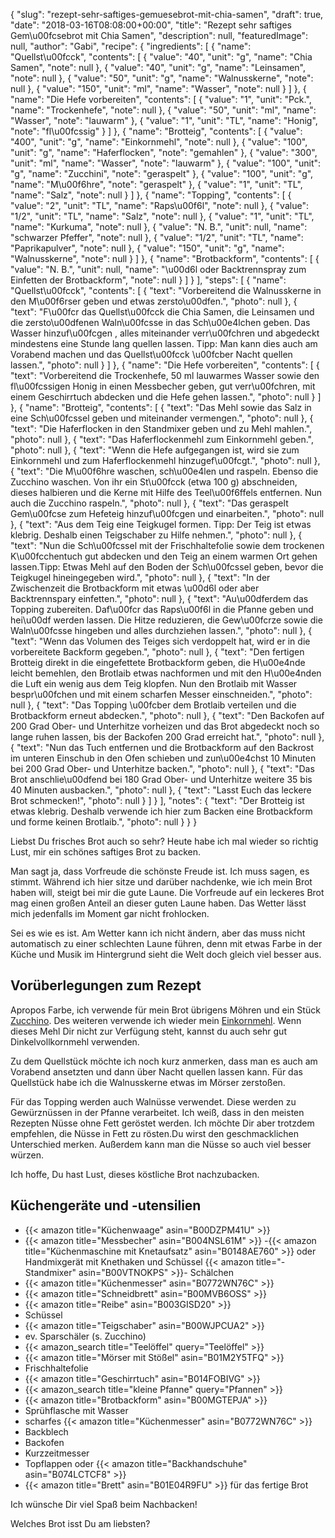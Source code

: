 {
    "slug": "rezept-sehr-saftiges-gemuesebrot-mit-chia-samen",
    "draft": true,
    "date": "2018-03-16T08:08:00+00:00",
    "title": "Rezept sehr saftiges Gem\u00fcsebrot mit Chia Samen",
    "description": null,
    "featuredImage": null,
    "author": "Gabi",
    "recipe": {
        "ingredients": [
            {
                "name": "Quellst\u00fcck",
                "contents": [
                    {
                        "value": "40",
                        "unit": "g",
                        "name": "Chia Samen",
                        "note": null
                    },
                    {
                        "value": "40",
                        "unit": "g",
                        "name": "Leinsamen",
                        "note": null
                    },
                    {
                        "value": "50",
                        "unit": "g",
                        "name": "Walnusskerne",
                        "note": null
                    },
                    {
                        "value": "150",
                        "unit": "ml",
                        "name": "Wasser",
                        "note": null
                    }
                ]
            },
            {
                "name": "Die Hefe vorbereiten",
                "contents": [
                    {
                        "value": "1",
                        "unit": "Pck.",
                        "name": "Trockenhefe",
                        "note": null
                    },
                    {
                        "value": "50",
                        "unit": "ml",
                        "name": "Wasser",
                        "note": "lauwarm"
                    },
                    {
                        "value": "1",
                        "unit": "TL",
                        "name": "Honig",
                        "note": "fl\u00fcssig"
                    }
                ]
            },
            {
                "name": "Brotteig",
                "contents": [
                    {
                        "value": "400",
                        "unit": "g",
                        "name": "Einkornmehl",
                        "note": null
                    },
                    {
                        "value": "100",
                        "unit": "g",
                        "name": "Haferflocken",
                        "note": "gemahlen"
                    },
                    {
                        "value": "300",
                        "unit": "ml",
                        "name": "Wasser",
                        "note": "lauwarm"
                    },
                    {
                        "value": "100",
                        "unit": "g",
                        "name": "Zucchini",
                        "note": "geraspelt"
                    },
                    {
                        "value": "100",
                        "unit": "g",
                        "name": "M\u00f6hre",
                        "note": "geraspelt"
                    },
                    {
                        "value": "1",
                        "unit": "TL",
                        "name": "Salz",
                        "note": null
                    }
                ]
            },
            {
                "name": "Topping",
                "contents": [
                    {
                        "value": "2",
                        "unit": "TL",
                        "name": "Raps\u00f6l",
                        "note": null
                    },
                    {
                        "value": "1\/2",
                        "unit": "TL",
                        "name": "Salz",
                        "note": null
                    },
                    {
                        "value": "1",
                        "unit": "TL",
                        "name": "Kurkuma",
                        "note": null
                    },
                    {
                        "value": "N. B.",
                        "unit": null,
                        "name": "schwarzer Pfeffer",
                        "note": null
                    },
                    {
                        "value": "1\/2",
                        "unit": "TL",
                        "name": "Paprikapulver",
                        "note": null
                    },
                    {
                        "value": "150",
                        "unit": "g",
                        "name": "Walnusskerne",
                        "note": null
                    }
                ]
            },
            {
                "name": "Brotbackform",
                "contents": [
                    {
                        "value": "N. B.",
                        "unit": null,
                        "name": "\u00d6l oder  Backtrennspray  zum Einfetten der Brotbackform",
                        "note": null
                    }
                ]
            }
        ],
        "steps": [
            {
                "name": "Quellst\u00fcck",
                "contents": [
                    {
                        "text": "Vorbereitend die Walnusskerne in den M\u00f6rser geben und etwas zersto\u00dfen.",
                        "photo": null
                    },
                    {
                        "text": "F\u00fcr das Quellst\u00fcck die Chia Samen, die Leinsamen und die zersto\u00dfenen Waln\u00fcsse in das Sch\u00e4lchen geben. Das Wasser hinzuf\u00fcgen , alles miteinander verr\u00fchren und abgedeckt mindestens eine Stunde lang quellen lassen. Tipp: Man kann dies auch am Vorabend machen und das Quellst\u00fcck \u00fcber Nacht quellen lassen.",
                        "photo": null
                    }
                ]
            },
            {
                "name": "Die Hefe vorbereiten",
                "contents": [
                    {
                        "text": "Vorbereitend die Trockenhefe, 50 ml lauwarmes Wasser sowie den fl\u00fcssigen Honig in einen Messbecher geben, gut verr\u00fchren, mit einem Geschirrtuch abdecken und die Hefe gehen lassen.",
                        "photo": null
                    }
                ]
            },
            {
                "name": "Brotteig",
                "contents": [
                    {
                        "text": "Das Mehl sowie das Salz in eine Sch\u00fcssel geben und miteinander vermengen.",
                        "photo": null
                    },
                    {
                        "text": "Die Haferflocken in den Standmixer geben und zu Mehl mahlen.",
                        "photo": null
                    },
                    {
                        "text": "Das Haferflockenmehl zum Einkornmehl geben.",
                        "photo": null
                    },
                    {
                        "text": "Wenn die Hefe aufgegangen ist, wird sie zum Einkornmehl und zum Haferflockenmehl hinzugef\u00fcgt.",
                        "photo": null
                    },
                    {
                        "text": "Die M\u00f6hre waschen, sch\u00e4len und raspeln. Ebenso die Zucchino waschen. Von ihr ein St\u00fcck (etwa 100 g) abschneiden, dieses halbieren und die Kerne mit Hilfe des Teel\u00f6ffels entfernen. Nun auch die Zucchino raspeln.",
                        "photo": null
                    },
                    {
                        "text": "Das geraspelt Gem\u00fcse zum Hefeteig hinzuf\u00fcgen und einarbeiten.",
                        "photo": null
                    },
                    {
                        "text": "Aus dem Teig eine Teigkugel formen. Tipp: Der Teig ist etwas klebrig. Deshalb einen Teigschaber zu Hilfe nehmen.",
                        "photo": null
                    },
                    {
                        "text": "Nun die Sch\u00fcssel mit der Frischhaltefolie sowie dem trockenen K\u00fcchentuch gut abdecken und den Teig an einem warmen Ort gehen lassen.Tipp: Etwas Mehl auf den Boden der Sch\u00fcssel geben, bevor die Teigkugel hineingegeben wird.",
                        "photo": null
                    },
                    {
                        "text": "In der Zwischenzeit die Brotbackform mit etwas \u00d6l oder aber Backtrennspary einfetten.",
                        "photo": null
                    },
                    {
                        "text": "Au\u00dferdem das Topping zubereiten. Daf\u00fcr das Raps\u00f6l in die Pfanne geben und hei\u00df werden lassen. Die Hitze reduzieren, die Gew\u00fcrze sowie die Waln\u00fcsse hingeben und alles durchziehen lassen.",
                        "photo": null
                    },
                    {
                        "text": "Wenn das Volumen des Teiges sich verdoppelt hat, wird er in die vorbereitete Backform gegeben.",
                        "photo": null
                    },
                    {
                        "text": "Den fertigen Brotteig direkt in die eingefettete Brotbackform geben, die H\u00e4nde leicht bemehlen, den Brotlaib etwas nachformen und mit den H\u00e4nden die Luft ein wenig aus dem Teig klopfen. Nun den Brotlaib mit Wasser bespr\u00fchen und mit einem scharfen Messer einschneiden.",
                        "photo": null
                    },
                    {
                        "text": "Das Topping \u00fcber dem Brotlaib verteilen und die Brotbackform erneut abdecken.",
                        "photo": null
                    },
                    {
                        "text": "Den Backofen auf 200 Grad Ober- und Unterhitze vorheizen und das Brot abgedeckt noch so lange ruhen lassen, bis der Backofen 200 Grad erreicht hat.",
                        "photo": null
                    },
                    {
                        "text": "Nun das Tuch entfernen und die Brotbackform auf den Backrost im unteren Einschub in den Ofen schieben und zun\u00e4chst 10 Minuten bei 200 Grad Ober- und Unterhitze backen.",
                        "photo": null
                    },
                    {
                        "text": "Das Brot anschlie\u00dfend bei 180 Grad Ober- und Unterhitze weitere 35 bis 40 Minuten ausbacken.",
                        "photo": null
                    },
                    {
                        "text": "Lasst Euch das leckere Brot schmecken!",
                        "photo": null
                    }
                ]
            }
        ],
        "notes": {
            "text": "Der Brotteig ist etwas klebrig. Deshalb verwende ich hier zum Backen eine Brotbackform und forme keinen Brotlaib.",
            "photo": null
        }
    }
}

Liebst Du frisches Brot auch so sehr? Heute habe ich mal wieder so richtig Lust, mir ein schönes saftiges Brot zu backen.

Man sagt ja, dass Vorfreude die schönste Freude ist. Ich muss sagen, es stimmt. Während ich hier sitze und darüber nachdenke, wie ich mein Brot haben will, steigt bei mir die gute Laune. Die Vorfreude auf ein leckeres Brot mag einen großen Anteil an dieser guten Laune haben. Das Wetter lässt mich jedenfalls im Moment gar nicht frohlocken.

Sei es wie es ist. Am Wetter kann ich nicht ändern, aber das muss nicht automatisch zu einer schlechten Laune führen, denn mit etwas Farbe in der Küche und Musik im Hintergrund sieht die Welt doch gleich viel besser aus.

## Vorüberlegungen zum Rezept

Apropos Farbe, ich verwende für mein Brot übrigens Möhren und ein Stück [Zucchino](https://kochfokus.de/artikel/die-zucchini/ "Zucchino"). Des weiteren verwende ich wieder mein [Einkornmehl](https://kochfokus.de/artikel/weihnachtliche-mueslimuffins/ "Einkornmehl"). Wenn dieses Mehl Dir nicht zur Verfügung steht, kannst du auch sehr gut Dinkelvollkornmehl verwenden.

Zu dem Quellstück möchte ich noch kurz anmerken, dass man es auch am Vorabend ansetzten und dann über Nacht quellen lassen kann. Für das Quellstück habe ich die Walnusskerne etwas im Mörser zerstoßen.

Für das Topping werden auch Walnüsse verwendet. Diese werden zu Gewürznüssen in der Pfanne verarbeitet. Ich weiß, dass in den meisten Rezepten Nüsse ohne Fett geröstet werden. Ich möchte Dir aber trotzdem empfehlen, die Nüsse in Fett zu rösten.Du wirst den geschmacklichen Unterschied merken. Außerdem kann man die Nüsse so auch viel besser würzen.

Ich hoffe, Du hast Lust, dieses köstliche Brot nachzubacken.



## Küchengeräte und -utensilien
- {{< amazon title="Küchenwaage" asin="B00DZPM41U" >}}
- {{< amazon title="Messbecher" asin="B004NSL61M" >}}
-{{< amazon title="Küchenmaschine mit Knetaufsatz" asin="B0148AE760" >}} oder Handmixgerät mit Knethaken und Schüssel
{{< amazon title="- Standmixer" asin="B00VTNOKPS" >}}- Schälchen
- {{< amazon title="Küchenmesser" asin="B0772WN76C" >}}
- {{< amazon title="Schneidbrett" asin="B00MVB6OSS" >}}
- {{< amazon title="Reibe" asin="B003GISD20" >}}
- Schüssel
- {{< amazon title="Teigschaber" asin="B00WJPCUA2" >}}
- ev. Sparschäler (s. Zucchino)
- {{< amazon_search title="Teelöffel" query="Teelöffel" >}}
- {{< amazon title="Mörser mit Stößel" asin="B01M2Y5TFQ" >}}
- Frischhaltefolie
- {{< amazon title="Geschirrtuch" asin="B014FOBIVG" >}}
- {{< amazon_search title="kleine Pfanne" query="Pfannen" >}}
- {{< amazon title="Brotbackform" asin="B00MGTEPJA" >}}
- Sprühflasche mit Wasser
- scharfes {{< amazon title="Küchenmesser" asin="B0772WN76C" >}}
- Backblech
- Backofen
- Kurzzeitmesser
- Topflappen oder {{< amazon title="Backhandschuhe" asin="B074LCTCF8" >}}
- {{< amazon title="Brett" asin="B01E04R9FU" >}} für das fertige Brot


Ich wünsche Dir viel Spaß beim Nachbacken!

Welches Brot isst Du am liebsten?
